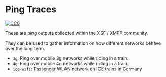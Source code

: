 # Ping Traces

<a rel="license" href="http://creativecommons.org/publicdomain/zero/1.0/"><img src="http://i.creativecommons.org/p/zero/1.0/88x31.png" style="border-style: none;" alt="CC0" /></a>

These are ping outputs collected within the XSF / XMPP community.

They can be used to gather information on how different networks behave over the long term.

* `3g`: Ping over mobile 3g networks while riding in a train.
* `4g`: Ping over mobile 4g networks while riding in a train.
* `ice-wifi`: Passenger WLAN network on ICE trains in Germany
